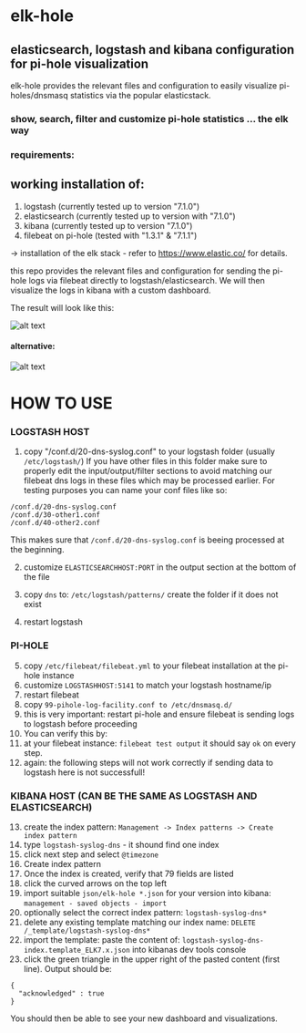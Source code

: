 # elk-hole

## elasticsearch, logstash and kibana configuration for pi-hole visualization

elk-hole provides the relevant files and configuration to easily visualize pi-holes/dnsmasq statistics via the popular elasticstack.

### show, search, filter and customize pi-hole statistics ... the elk way


### requirements:
## working installation of:
1. logstash (currently tested up to version "7.1.0")
2. elasticsearch (currently tested up to version with "7.1.0")
3. kibana (currently tested up to version "7.1.0")
4. filebeat on pi-hole (tested with "1.3.1" & "7.1.1")

-> installation of the elk stack - refer to https://www.elastic.co/ for details.


this repo provides the relevant files and configuration for sending the pi-hole logs via filebeat directly to logstash/elasticsearch. We will then visualize the logs in kibana with a custom dashboard.

The result will look like this:

![alt text](https://github.com/nin9s/elk-hole/blob/master/dash.PNG)
#### alternative:
![alt text](https://github.com/nin9s/elk-hole/blob/master/dash_enhanced.PNG)
  
# HOW TO USE 
 
### LOGSTASH HOST 
1. copy "/conf.d/20-dns-syslog.conf" to your logstash folder (usually ```/etc/logstash/```)
If you have other files in this folder make sure to properly edit the input/output/filter sections to avoid matching our filebeat dns logs in these files which may be processed earlier. For testing purposes you can name your conf files like so:

```
/conf.d/20-dns-syslog.conf
/conf.d/30-other1.conf
/conf.d/40-other2.conf
```

This makes sure that ```/conf.d/20-dns-syslog.conf``` is beeing processed at the beginning.

2. customize ```ELASTICSEARCHHOST:PORT``` in the output section at the bottom of the file
3. copy ```dns``` to:
```/etc/logstash/patterns/``` create the folder if it does not exist

4. restart logstash

### PI-HOLE
5. copy ```/etc/filebeat/filebeat.yml``` to your filebeat installation at the pi-hole instance
6. customize ```LOGSTASHHOST:5141``` to match your logstash hostname/ip
7. restart filebeat
8. copy ```99-pihole-log-facility.conf to /etc/dnsmasq.d/```
9. this is very important: restart pi-hole and ensure filebeat is sending logs to logstash before proceeding
10. You can verify this by:
11. at your filebeat instance: 
```filebeat test output```
it should say ```ok``` on every step.
12. again: the following steps will not work correctly if sending data to logstash here is not successfull!

### KIBANA HOST (CAN BE THE SAME AS LOGSTASH AND ELASTICSEARCH)

13. create the index pattern:
```Management -> Index patterns -> Create index pattern```
14. type ```logstash-syslog-dns``` - it shound find one index
15. click next step and select ```@timezone``` 
16. Create index pattern
17. Once the index is created, verify that 79 fields are listed
18. click the curved arrows on the top left
19. import suitable ```json/elk-hole *.json``` for your version into kibana: ```management - saved objects - import```
20. optionally select the correct index pattern: ```logstash-syslog-dns*```
21. delete any existing template matching our index name: 
```DELETE /_template/logstash-syslog-dns*```
22. import the template: paste the content of: ```logstash-syslog-dns-index.template_ELK7.x.json``` into kibanas dev tools console
23. click the green triangle in the upper right of the pasted content (first line). Output should be:
```
{
  "acknowledged" : true 
}
```

You should then be able to see your new dashboard and visualizations.
